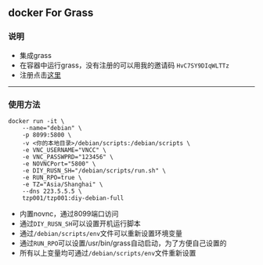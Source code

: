 ## docker For Grass
### 说明
* 集成grass
* 在容器中运行grass，没有注册的可以用我的邀请码 ```HvC7SY9DIqWLTTz```
* 注册点击[这里](https://app.getgrass.io/register/?referralCode=HvC7SY9DIqWLTTz)
----------------
### 使用方法
```
docker run -it \
	--name="debian" \
	-p 8099:5800 \
	-v <你的本地目录>/debian/scripts:/debian/scripts \
	-e VNC_USERNAME="VNCC" \
	-e VNC_PASSWPRD="123456" \
	-e NOVNCPort="5800" \
	-e DIY_RUSN_SH="/debian/scripts/run.sh" \
	-e RUN_RPO=true \
	-e TZ="Asia/Shanghai" \
	--dns 223.5.5.5 \
	tzp001/tzp001:diy-debian-full
```
* 内置novnc，通过8099端口访问
* 通过```DIY_RUSN_SH```可以设置开机运行脚本
* 通过```/debian/scripts/env```文件可以重新设置环境变量
* 通过```RUN_RPO```可以设置/usr/bin/grass自动启动，为了方便自己设置的
* 所有以上变量均可通过```/debian/scripts/env```文件重新设置
